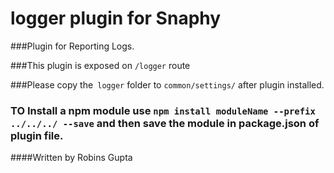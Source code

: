 # logger plugin for Snaphy


###Plugin for Reporting Logs.

###This plugin is exposed on  `/logger` route

###Please copy the` logger` folder to `common/settings/` after plugin installed.

### TO Install a npm module use `npm install moduleName --prefix ../../../ --save` and then save the module in package.json of plugin file.


####Written by Robins Gupta

